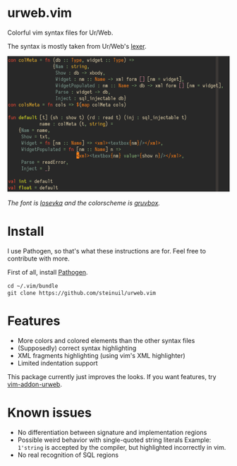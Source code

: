 # urweb.vim
Colorful vim syntax files for Ur/Web.

The syntax is mostly taken from Ur/Web's [lexer](https://github.com/urweb/urweb/blob/master/src/urweb.lex).

![screenshot of an Ur/Web file open in vim](https://github.com/steinuil/urweb.vim/raw/master/screenshot.png/)

*The font is [Iosevka](https://github.com/be5invis/iosevka) and the colorscheme is [gruvbox](https://github.com/morhetz/gruvbox).*

# Install
I use Pathogen, so that's what these instructions are for. Feel free to contribute with more.

First of all, install [Pathogen](https://github.com/tpope/vim-pathogen).

```
cd ~/.vim/bundle
git clone https://github.com/steinuil/urweb.vim
```

# Features
* More colors and colored elements than the other syntax files
* (Supposedly) correct syntax highlighting
* XML fragments highlighting (using vim's XML highlighter)
* Limited indentation support

This package currently just improves the looks. If you want features, try [vim-addon-urweb](https://github.com/MarcWeber/vim-addon-urweb).

# Known issues
* No differentiation between signature and implementation regions
* Possible weird behavior with single-quoted string literals
Example: ` 1'string ` is accepted by the compiler, but highlighted incorrectly in vim.
* No real recognition of SQL regions
